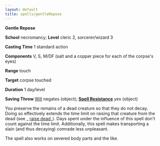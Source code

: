 ```yaml
---
layout: default
title: spells/gentleRepose
---
```

 **Gentle Repose**

**School** necromancy; **Level** cleric 2, sorcerer/wizard 3

**Casting Time** 1 standard action

**Components** V, S, M/DF (salt and a copper piece for each of the corpse's eyes)

**Range** touch

**Target** corpse touched

**Duration** 1 day/level

**Saving Throw** [Will](../combat#_will) negates (object); **[Spell Resistance](../glossary#_spell-resistance)** yes (object)

You preserve the remains of a dead creature so that they do not decay. Doing so effectively extends the time limit on raising that creature from the dead (see _ [raise dead](raiseDead#_raise-dead)_). Days spent under the influence of this spell don't count against the time limit. Additionally, this spell makes transporting a slain (and thus decaying) comrade less unpleasant.

The spell also works on severed body parts and the like.


